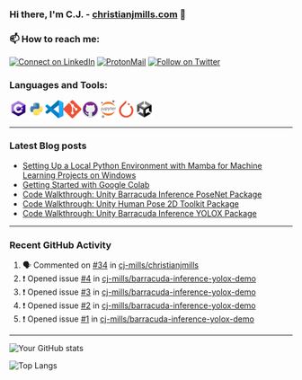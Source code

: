 ### Hi there, I'm C.J. - [christianjmills.com](https://www.christianjmills.com) 👋

<!-- ### ⚡ Fun fact: Currently open to work -->

### 📫 How to reach me: 
[![Connect on LinkedIn](https://img.shields.io/badge/--linkedin?label=LinkedIn&logo=LinkedIn&style=social)](https://www.linkedin.com/in/christianjmills/) [![ProtonMail](https://img.shields.io/badge/--email?label=ProtonMail&logo=ProtonMail&style=social)](mailto:christian@christianjmills.com) [![Follow on Twitter](https://img.shields.io/badge/--twitter?label=Twitter&logo=Twitter&style=social)](https://twitter.com/cdotjdotmills)


### Languages and Tools:

[<img align="left" alt="CSharp" width="32px" src="https://github.com/cj-mills/cj-mills/raw/main/icons/csharp/csharp.png" />][csharp]

[<img align="left" alt="Python" width="32px" src="https://github.com/cj-mills/cj-mills/raw/main/icons/python/python.png" />][python]

[<img align="left" alt="Visual Studio Code" width="32px" src="https://raw.githubusercontent.com/github/explore/80688e429a7d4ef2fca1e82350fe8e3517d3494d/topics/visual-studio-code/visual-studio-code.png" />][vscode]

[<img align="left" alt="Git" width="32px" src="https://github.com/cj-mills/cj-mills/raw/main/icons/git/git.png" />][git]

[<img align="left" alt="GitHub" width="32px" src="https://github.com/cj-mills/cj-mills/raw/main/icons/github/github.png" />][github]

[<img align="left" alt="GitHub" width="32px" src="https://github.com/github/explore/raw/b71c44e3113f74876a894853d0543eb918510365/topics/jupyter-notebook/jupyter-notebook.png" />][jupyter-notebook]

[<img align="left" alt="PyTorch" width="32px" src="https://github.com/cj-mills/cj-mills/raw/main/icons/pytorch/pytorch.png" />][pytorch]

[<img align="left" alt="PyTorch" width="32px" src="https://github.com/cj-mills/cj-mills/raw/main/icons/unity/unity.png" />][unity]

<!-- [<img align="left" alt="Terminal" width="32px" src="https://raw.githubusercontent.com/github/explore/80688e429a7d4ef2fca1e82350fe8e3517d3494d/topics/terminal/terminal.png" />][website-tags] -->

<!-- [<img align="left" alt="Solidity" width="32px" src="https://github.com/github/explore/raw/b71c44e3113f74876a894853d0543eb918510365/topics/solidity/solidity.png" />][solidity] -->

<br/>
<br/>


---
### Latest Blog posts
<!-- BLOG-POST-LIST:START -->
- [Setting Up a Local Python Environment with Mamba for Machine Learning Projects on Windows](https://christianjmills.com/posts/mamba-getting-started-tutorial-windows/index.html)
- [Getting Started with Google Colab](https://christianjmills.com/posts/google-colab-getting-started-tutorial/index.html)
- [Code Walkthrough: Unity Barracuda Inference PoseNet Package](https://christianjmills.com/posts/unity-barracuda-inference-posenet-walkthrough/index.html)
- [Code Walkthrough: Unity Human Pose 2D Toolkit Package](https://christianjmills.com/posts/unity-human-pose-2d-toolkit-walkthrough/index.html)
- [Code Walkthrough: Unity Barracuda Inference YOLOX Package](https://christianjmills.com/posts/unity-barracuda-inference-yolox-walkthrough/index.html)
<!-- BLOG-POST-LIST:END -->



<!-- ---
### Latest YouTube Videos -->
<!-- _YOUTUBE:START -->
<!-- _YOUTUBE:END -->


---
### Recent GitHub Activity
<!--START_SECTION:activity-->
1. 🗣 Commented on [#34](https://github.com/cj-mills/christianjmills/issues/34) in [cj-mills/christianjmills](https://github.com/cj-mills/christianjmills)
2. ❗️ Opened issue [#4](https://github.com/cj-mills/barracuda-inference-yolox-demo/issues/4) in [cj-mills/barracuda-inference-yolox-demo](https://github.com/cj-mills/barracuda-inference-yolox-demo)
3. ❗️ Opened issue [#3](https://github.com/cj-mills/barracuda-inference-yolox-demo/issues/3) in [cj-mills/barracuda-inference-yolox-demo](https://github.com/cj-mills/barracuda-inference-yolox-demo)
4. ❗️ Opened issue [#2](https://github.com/cj-mills/barracuda-inference-yolox-demo/issues/2) in [cj-mills/barracuda-inference-yolox-demo](https://github.com/cj-mills/barracuda-inference-yolox-demo)
5. ❗️ Opened issue [#1](https://github.com/cj-mills/barracuda-inference-yolox-demo/issues/1) in [cj-mills/barracuda-inference-yolox-demo](https://github.com/cj-mills/barracuda-inference-yolox-demo)
<!--END_SECTION:activity-->

---
<!-- Dark Mode -->
![Your GitHub stats](https://github-readme-stats.vercel.app/api?username=cj-mills&show_icons=true&hide_border=true&theme=github_dark)

![Top Langs](https://github-readme-stats.vercel.app/api/top-langs/?username=cj-mills&layout=compact&show_icons=true&hide_border=true&theme=github_dark&&hide=ASP.NET,ShaderLab&langs_count=6)


[website]: https://christianjmills.com
[website-tags]: https://christianjmills.com/categories
[website-python]: https://christianjmills.com/categories/#python
[vscode]: https://code.visualstudio.com/
[python]: https://www.python.org/
[github]: https://github.com/
[git]: https://git-scm.com/
[jupyter-notebook]: https://jupyter.org/
[pytorch]: https://pytorch.org/
[unity]: https://unity.com/
[csharp]: https://docs.microsoft.com/en-us/dotnet/csharp/


[bash]: https://www.gnu.org/software/bash/
[solidity]: https://soliditylang.org/
[FastAPI]: https://fastapi.tiangolo.com/

<!--
**cj-mills/cj-mills** is a ✨ _special_ ✨ repository because its `README.md` (this file) appears on your GitHub profile.

Here are some ideas to get you started:

- 🔭 I’m currently working on ...
- 🌱 I’m currently learning ...
- 👯 I’m looking to collaborate on ...
- 🤔 I’m looking for help with ...
- 💬 Ask me about ...
- 📫 How to reach me: ...
- 😄 Pronouns: ...
- ⚡ Fun fact: ...
-->
